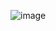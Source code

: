 ![image](https://github.com/CoolCoolOne/rolling_on_noise/assets/162994571/8299c14d-b4c6-49c9-bc38-09f4e65179ce)
